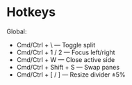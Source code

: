 # Hotkeys
Global:
- Cmd/Ctrl + \\ — Toggle split
- Cmd/Ctrl + 1 / 2 — Focus left/right
- Cmd/Ctrl + W — Close active side
- Cmd/Ctrl + Shift + S — Swap panes
- Cmd/Ctrl + [ / ] — Resize divider ±5%
